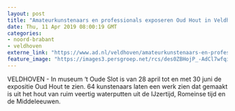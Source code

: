 ```yaml
---
layout: post
title: "Amateurkunstenaars en professionals exposeren Oud Hout in Veldhoven"
date: Thu, 11 Apr 2019 08:00:19 GMT
categories: 
- noord-brabant 
- veldhoven 
externe_link: "https://www.ad.nl/veldhoven/amateurkunstenaars-en-professionals-exposeren-oud-hout-in-veldhoven~af40e879/"
feature_image: "https://images3.persgroep.net/rcs/des0ZBHojP_-AdCl7wfqiCNPgPA/diocontent/145260239/_fitwidth/400/?appId=21791a8992982cd8da851550a453bd7f&quality=0.7"
---
```


VELDHOVEN -  In museum ‘t Oude Slot is van 28 april tot en met 30 juni de expositie Oud Hout te zien. 64 kunstenaars laten een werk zien dat gemaakt is uit het hout van ruim veertig waterputten uit de IJzertijd, Romeinse tijd en de Middeleeuwen.
